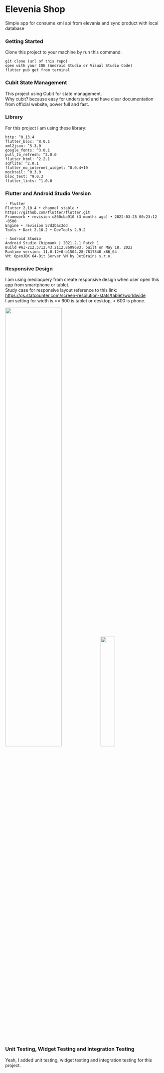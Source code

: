 # Elevenia Shop

Simple app for consume xml api from elevania and sync product with local database

### Getting Started

Clone this project to your machine by run this command:

```
git clone (url of this repo)
open with your IDE (Android Studio or Visual Studio Code)
flutter pub get from terminal
```


### Cubit State Management

This project using Cubit for state management.\
Why cubit? because easy for understand and have clear documentation from official website, power full and fast.


### Library

For this project i am using these library:

```
http: ^0.13.4
flutter_bloc: ^8.0.1
xml2json: ^5.3.0
google_fonts: ^3.0.1
pull_to_refresh: ^2.0.0
flutter_html: ^2.2.1
sqflite: ^2.0.1
flutter_no_internet_widget: ^0.0.4+10
mocktail: ^0.3.0
bloc_test: ^9.0.3
flutter_lints: ^1.0.0
```

### Flutter and Android Studio Version

```
- Flutter
Flutter 2.10.4 • channel stable • https://github.com/flutter/flutter.git
Framework • revision c860cba910 (3 months ago) • 2022-03-25 00:23:12 -0500
Engine • revision 57d3bac3dd
Tools • Dart 2.16.2 • DevTools 2.9.2

- Android Studio
Android Studio Chipmunk | 2021.2.1 Patch 1
Build #AI-212.5712.43.2112.8609683, built on May 18, 2022
Runtime version: 11.0.12+0-b1504.28-7817840 x86_64
VM: OpenJDK 64-Bit Server VM by JetBrains s.r.o.
```

### Responsive Design

I am using mediaquery from create responsive design when user open this app from smartphone or tablet.<br>
Study case for responsive layout reference to this link: https://gs.statcounter.com/screen-resolution-stats/tablet/worldwide <br>
I am setting for width is >= 600 is tablet or desktop, < 600 is phone.

<img src="https://user-images.githubusercontent.com/33416633/177064590-24a557a7-e411-430e-add1-108b5a7983a6.png" style="width: 60%;">
<img src="https://user-images.githubusercontent.com/33416633/177064747-d3dbe57b-b18f-416f-85f9-cd94bf313b4c.png" style="width: 30%;">


### Unit Testing, Widget Testing and Integration Testing

Yeah, I added unit testing, widget testing and integration testing for this project. 






